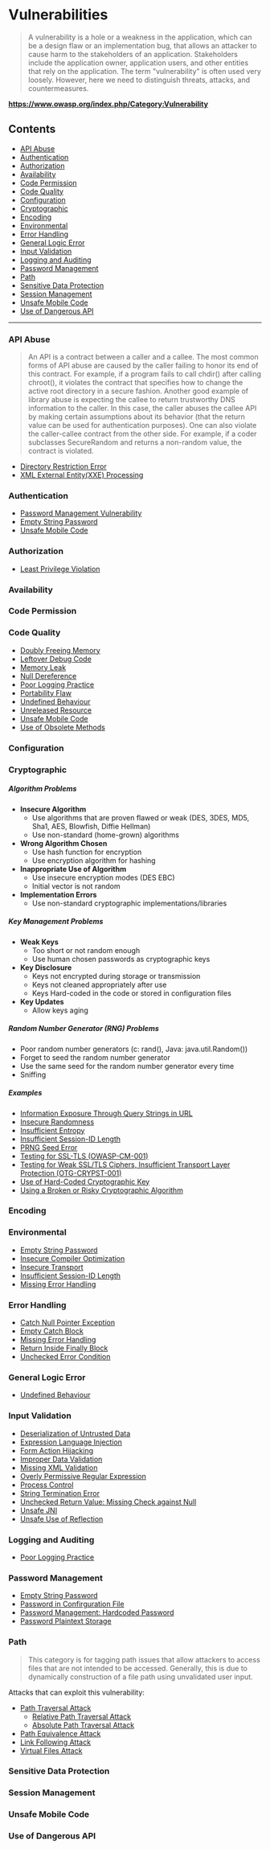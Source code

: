 # Vulnerabilities

> A vulnerability is a hole or a weakness in the application, which can be a design flaw or an implementation bug, that allows an attacker to cause harm to the stakeholders of an application. Stakeholders include the application owner, application users, and other entities that rely on the application. The term "vulnerability" is often used very loosely. However, here we need to distinguish threats, attacks, and countermeasures.

**https://www.owasp.org/index.php/Category:Vulnerability**

## Contents

- [API Abuse](#api-abuse)
- [Authentication](#authentication)
- [Authorization](#authorization)
- [Availability](#availability)
- [Code Permission](#code-permission)
- [Code Quality](#code-quality)
- [Configuration](#configuration)
- [Cryptographic](#cryptographic)
- [Encoding](#encoding)
- [Environmental](#environmental)
- [Error Handling](#error-handling)
- [General Logic Error](#general-logic-error)
- [Input Validation](#input-validation)
- [Logging and Auditing](#logging-and-auditing)
- [Password Management](#password-management)
- [Path](#path)
- [Sensitive Data Protection](#sensitive-data-protection)
- [Session Management](#session-management)
- [Unsafe Mobile Code](#unsafe-mobile-code)
- [Use of Dangerous API](#use-of-dangerous-api)

---

### API Abuse

> An API is a contract between a caller and a callee. The most common forms of API abuse are caused by the caller failing to honor its end of this contract. For example, if a program fails to call chdir() after calling chroot(), it violates the contract that specifies how to change the active root directory in a secure fashion. Another good example of library abuse is expecting the callee to return trustworthy DNS information to the caller. In this case, the caller abuses the callee API by making certain assumptions about its behavior (that the return value can be used for authentication purposes). One can also violate the caller-callee contract from the other side. For example, if a coder subclasses SecureRandom and returns a non-random value, the contract is violated.

- [Directory Restriction Error](https://www.owasp.org/index.php/Directory_Restriction_Error)
- [XML External Entity(XXE) Processing](https://www.owasp.org/index.php/XML_External_Entity_(XXE)_Processing)


### Authentication

- [Password Management Vulnerability](https://www.owasp.org/index.php/Category:Password_Management_Vulnerability)
- [Empty String Password](https://www.owasp.org/index.php/Empty_String_Password)
- [Unsafe Mobile Code](https://www.owasp.org/index.php/Unsafe_Mobile_Code)


### Authorization

- [Least Privilege Violation](https://www.owasp.org/index.php/Least_Privilege_Violation)


### Availability



### Code Permission



### Code Quality

- [Doubly Freeing Memory](https://www.owasp.org/index.php/Doubly_freeing_memory)
- [Leftover Debug Code](https://www.owasp.org/index.php/Leftover_Debug_Code)
- [Memory Leak](https://www.owasp.org/index.php/Memory_leak)
- [Null Dereference](https://www.owasp.org/index.php/Null_Dereference)
- [Poor Logging Practice](https://www.owasp.org/index.php/Poor_Logging_Practice)
- [Portability Flaw](https://www.owasp.org/index.php/Portability_Flaw)
- [Undefined Behaviour](https://www.owasp.org/index.php/Undefined_Behavior)
- [Unreleased Resource](https://www.owasp.org/index.php/Unreleased_Resource)
- [Unsafe Mobile Code](https://www.owasp.org/index.php/Unsafe_Mobile_Code)
- [Use of Obsolete Methods](https://www.owasp.org/index.php/Use_of_Obsolete_Methods)


### Configuration



### Cryptographic

##### Algorithm Problems

- **Insecure Algorithm**
  - Use algorithms that are proven flawed or weak (DES, 3DES, MD5, Sha1, AES, Blowfish, Diffie Hellman)
  - Use non-standard (home-grown) algorithms
- **Wrong Algorithm Chosen**
  - Use hash function for encryption
  - Use encryption algorithm for hashing
- **Inappropriate Use of Algorithm**
  - Use insecure encryption modes (DES EBC)
  - Initial vector is not random
- **Implementation Errors**
  - Use non-standard cryptographic implementations/libraries

##### Key Management Problems

- **Weak Keys**
  - Too short or not random enough
  - Use human chosen passwords as cryptographic keys
- **Key Disclosure**
  - Keys not encrypted during storage or transmission
  - Keys not cleaned appropriately after use
  - Keys Hard-coded in the code or stored in configuration files
- **Key Updates**
  - Allow keys aging

##### Random Number Generator (RNG) Problems

- Poor random number generators (c: rand(), Java: java.util.Random())
- Forget to seed the random number generator
- Use the same seed for the random number generator every time
- Sniffing

##### Examples

- [Information Exposure Through Query Strings in URL](https://www.owasp.org/index.php/Information_exposure_through_query_strings_in_url)
- [Insecure Randomness](https://www.owasp.org/index.php/Insecure_Randomness)
- [Insufficient Entropy](https://www.owasp.org/index.php/Insufficient_Entropy)
- [Insufficient Session-ID Length](https://www.owasp.org/index.php/Insufficient_Session-ID_Length)
- [PRNG Seed Error](https://www.owasp.org/index.php/PRNG_Seed_Error)
- [Testing for SSL-TLS (OWASP-CM-001)](https://www.owasp.org/index.php/Testing_for_SSL-TLS_(OWASP-CM-001))
- [Testing for Weak SSL/TLS Ciphers, Insufficient Transport Layer Protection (OTG-CRYPST-001)](https://www.owasp.org/index.php/Testing_for_Weak_SSL/TLS_Ciphers,_Insufficient_Transport_Layer_Protection_(OTG-CRYPST-001))
- [Use of Hard-Coded Cryptographic Key](https://www.owasp.org/index.php/Use_of_hard-coded_cryptographic_key)
- [Using a Broken or Risky Cryptographic Algorithm](https://www.owasp.org/index.php/Using_a_broken_or_risky_cryptographic_algorithm)

### Encoding



### Environmental

- [Empty String Password](https://www.owasp.org/index.php/Empty_String_Password)
- [Insecure Compiler Optimization](https://www.owasp.org/index.php/Insecure_Compiler_Optimization)
- [Insecure Transport](https://www.owasp.org/index.php/Insecure_Transport)
- [Insufficient Session-ID Length](https://www.owasp.org/index.php/Insufficient_Session-ID_Length)
- [Missing Error Handling](https://www.owasp.org/index.php/Missing_Error_Handling)


### Error Handling

- [Catch Null Pointer Exception](https://www.owasp.org/index.php/Catch_NullPointerException)
- [Empty Catch Block](https://www.owasp.org/index.php/Empty_Catch_Block)
- [Missing Error Handling](https://www.owasp.org/index.php/Missing_Error_Handling)
- [Return Inside Finally Block](https://www.owasp.org/index.php/Return_Inside_Finally_Block)
- [Unchecked Error Condition](https://www.owasp.org/index.php/Unchecked_Error_Condition)


### General Logic Error

- [Undefined Behaviour](https://www.owasp.org/index.php/Undefined_Behavior)


### Input Validation

- [Deserialization of Untrusted Data](https://www.owasp.org/index.php/Deserialization_of_untrusted_data)
- [Expression Language Injection](https://www.owasp.org/index.php/Expression_Language_Injection)
- [Form Action Hijacking](https://www.owasp.org/index.php/Form_action_hijacking)
- [Improper Data Validation](https://www.owasp.org/index.php/Improper_Data_Validation)
- [Missing XML Validation](https://www.owasp.org/index.php/Missing_XML_Validation)
- [Overly Permissive Regular Expression](https://www.owasp.org/index.php/Overly_Permissive_Regular_Expression)
- [Process Control](https://www.owasp.org/index.php/Process_Control)
- [String Termination Error](https://www.owasp.org/index.php/String_Termination_Error)
- [Unchecked Return Value: Missing Check against Null](https://www.owasp.org/index.php/Unchecked_Return_Value:_Missing_Check_against_Null)
- [Unsafe JNI](https://www.owasp.org/index.php/Unsafe_JNI)
- [Unsafe Use of Reflection](https://www.owasp.org/index.php/Unsafe_use_of_Reflection)


### Logging and Auditing

- [Poor Logging Practice](https://www.owasp.org/index.php/Poor_Logging_Practice)


### Password Management

- [Empty String Password](https://www.owasp.org/index.php/Empty_String_Password)
- [Password in Confirguration File](https://www.owasp.org/index.php/Password_in_Configuration_File)
- [Password Management: Hardcoded Password](https://www.owasp.org/index.php/Password_Management:_Hardcoded_Password)
- [Password Plaintext Storage](https://www.owasp.org/index.php/Password_Plaintext_Storage)


### Path

> This category is for tagging path issues that allow attackers to access files that are not intended to be accessed. Generally, this is due to dynamically construction of a file path using unvalidated user input.

Attacks that can exploit this vulnerability:

- [Path Traversal Attack](https://www.owasp.org/index.php?title=Path_Traversal_Attack&action=edit&redlink=1)
  - [Relative Path Traversal Attack](https://www.owasp.org/index.php?title=Relative_Path_Traversal_Attack&action=edit&redlink=1)
  - [Absolute Path Traversal Attack](https://www.owasp.org/index.php?title=Absolute_Path_Traversal_Attack&action=edit&redlink=1)
- [Path Equivalence Attack](https://www.owasp.org/index.php?title=Path_Equivalence_Attack&action=edit&redlink=1)
- [Link Following Attack](https://www.owasp.org/index.php?title=Link_Following_Attack&action=edit&redlink=1)
- [Virtual Files Attack](https://www.owasp.org/index.php?title=Virtual_Files_Attack&action=edit&redlink=1)


### Sensitive Data Protection



### Session Management



### Unsafe Mobile Code



### Use of Dangerous API


